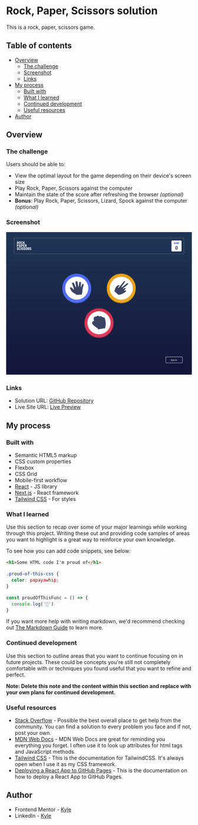 #  Rock, Paper, Scissors solution

This is a rock, paper, scissors game.

## Table of contents

- [Overview](#overview)
  - [The challenge](#the-challenge)
  - [Screenshot](#screenshot)
  - [Links](#links)
- [My process](#my-process)
  - [Built with](#built-with)
  - [What I learned](#what-i-learned)
  - [Continued development](#continued-development)
  - [Useful resources](#useful-resources)
- [Author](#author)

## Overview

### The challenge

Users should be able to:

- View the optimal layout for the game depending on their device's screen size
- Play Rock, Paper, Scissors against the computer
- Maintain the state of the score after refreshing the browser _(optional)_
- **Bonus**: Play Rock, Paper, Scissors, Lizard, Spock against the computer _(optional)_

### Screenshot

![](./desktop-landing.png)

### Links

- Solution URL: [GitHub Repository](https://github.com/11kyle/rock-paper-scissors)
- Live Site URL: [Live Preview](https://11kyle.github.io/rock-paper-scissors/)

## My process

### Built with

- Semantic HTML5 markup
- CSS custom properties
- Flexbox
- CSS Grid
- Mobile-first workflow
- [React](https://reactjs.org/) - JS library
- [Next.js](https://nextjs.org/) - React framework
- [Tailwind CSS](https://tailwindcss.com/) - For styles

### What I learned

Use this section to recap over some of your major learnings while working through this project. Writing these out and providing code samples of areas you want to highlight is a great way to reinforce your own knowledge.

To see how you can add code snippets, see below:

```html
<h1>Some HTML code I'm proud of</h1>
```
```css
.proud-of-this-css {
  color: papayawhip;
}
```
```js
const proudOfThisFunc = () => {
  console.log('🎉')
}
```

If you want more help with writing markdown, we'd recommend checking out [The Markdown Guide](https://www.markdownguide.org/) to learn more.

### Continued development

Use this section to outline areas that you want to continue focusing on in future projects. These could be concepts you're still not completely comfortable with or techniques you found useful that you want to refine and perfect.

**Note: Delete this note and the content within this section and replace with your own plans for continued development.**

### Useful resources

- [Stack Overflow](https://stackoverflow.com/) - Possible the best overall place to get help from the community. You can find a solution to every problem you face and if not, post your own.
- [MDN Web Docs](https://developer.mozilla.org/en-US/) - MDN Web Docs are great for reminding you everything you forget. I often use it to look up attributes for html tags and JavaScript methods.
- [Tailwind CSS](https://tailwindcss.com/) - This is the documentation for TailwindCSS. It's always open when I use it as my CSS framework.
- [Deploying a React App to GitHub Pages](https://github.com/gitname/react-gh-pages) - This is the documentation on how to deploy a React App to GitHub Pages.

## Author

- Frontend Mentor - [Kyle](https://github.com/11kyle)
- LinkedIn - [Kyle](https://www.linkedin.com/in/kylejohnsondeveloper/)